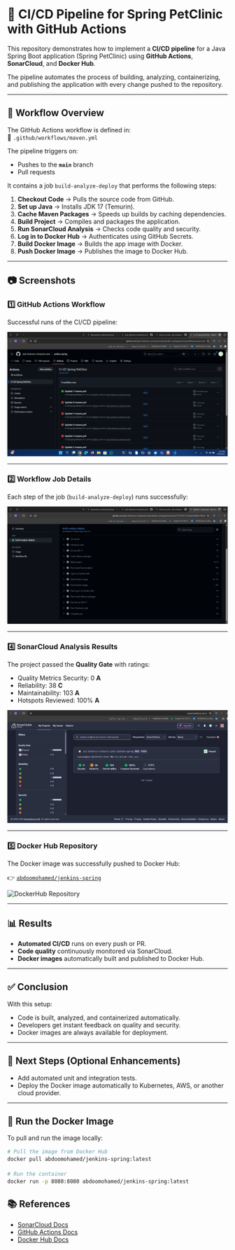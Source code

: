 # 🚀 CI/CD Pipeline for Spring PetClinic with GitHub Actions

This repository demonstrates how to implement a **CI/CD pipeline** for a Java Spring Boot application (Spring PetClinic) using **GitHub Actions**, **SonarCloud**, and **Docker Hub**.  

The pipeline automates the process of building, analyzing, containerizing, and publishing the application with every change pushed to the repository.  

---

## 🔄 Workflow Overview

The GitHub Actions workflow is defined in:  
📂 `.github/workflows/maven.yml`

The pipeline triggers on:
- Pushes to the **`main`** branch  
- Pull requests  

It contains a job `build-analyze-deploy` that performs the following steps:  

1. **Checkout Code** → Pulls the source code from GitHub.  
2. **Set up Java** → Installs JDK 17 (Temurin).  
3. **Cache Maven Packages** → Speeds up builds by caching dependencies.  
4. **Build Project** → Compiles and packages the application.  
5. **Run SonarCloud Analysis** → Checks code quality and security.  
6. **Log in to Docker Hub** → Authenticates using GitHub Secrets.  
7. **Build Docker Image** → Builds the app image with Docker.  
8. **Push Docker Image** → Publishes the image to Docker Hub.  

---

## 📷 Screenshots

### 1️⃣ GitHub Actions Workflow  
Successful runs of the CI/CD pipeline:  

![GitHub Actions Workflow](1.png)

---

### 2️⃣ Workflow Job Details  
Each step of the job (`build-analyze-deploy`) runs successfully:  

![Workflow Steps](2.png)

---

### 4️⃣ SonarCloud Analysis Results  
The project passed the **Quality Gate** with ratings:    
- Quality Metrics Security: 0 **A** 
-  Reliability: 38 **C** 
-  Maintainability: 103 **A** 
-  Hotspots Reviewed: 100% **A** 

![SonarCloud Results](sonarcloud.png)

---

### 5️⃣ Docker Hub Repository  
The Docker image was successfully pushed to Docker Hub:  

👉 [`abdoomohamed/jenkins-spring`](https://hub.docker.com/repository/docker/abdoomohamed/jenkins-spring)  

![DockerHub Repository](/dockerhup.jpg)

---

## 📊 Results

- **Automated CI/CD** runs on every push or PR.  
- **Code quality** continuously monitored via SonarCloud.  
- **Docker images** automatically built and published to Docker Hub.  

---

## ✅ Conclusion

With this setup:
- Code is built, analyzed, and containerized automatically.  
- Developers get instant feedback on quality and security.  
- Docker images are always available for deployment.  

---

## 🔮 Next Steps (Optional Enhancements)

- Add automated unit and integration tests.  
- Deploy the Docker image automatically to Kubernetes, AWS, or another cloud provider.  

---

## 🐳 Run the Docker Image

To pull and run the image locally:  

```bash
# Pull the image from Docker Hub
docker pull abdoomohamed/jenkins-spring:latest

# Run the container
docker run -p 8080:8080 abdoomohamed/jenkins-spring:latest
```
## 📚 References
- [SonarCloud Docs](https://docs.sonarcloud.io/)
- [GitHub Actions Docs](https://docs.github.com/en/actions)
- [Docker Hub Docs](https://docs.docker.com/docker-hub/)


